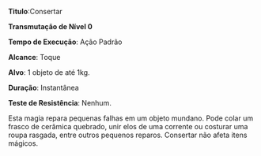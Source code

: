 **Titulo**:Consertar

**Transmutação de Nível 0**

**Tempo de Execução**: Ação Padrão

**Alcance**: Toque

**Alvo**: 1 objeto de até 1kg.

**Duração**: Instantânea

**Teste de Resistência**: Nenhum.

Esta magia repara pequenas falhas em
um objeto mundano. Pode colar um frasco
de cerâmica quebrado, unir elos de uma
corrente ou costurar uma roupa rasgada,
entre outros pequenos reparos. Consertar
não afeta itens mágicos.
